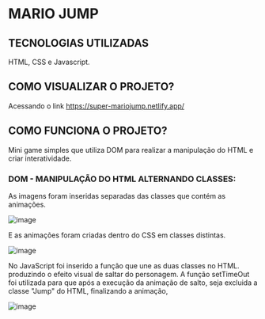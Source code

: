 # MARIO JUMP

## TECNOLOGIAS UTILIZADAS
HTML, CSS e Javascript.

## COMO VISUALIZAR O PROJETO?
Acessando o link https://super-mariojump.netlify.app/

## COMO FUNCIONA O PROJETO?
Mini game simples que utiliza DOM para realizar a manipulação do HTML e criar interatividade.


### DOM - MANIPULAÇÃO DO HTML ALTERNANDO CLASSES:
As imagens foram inseridas separadas das classes que contém as animações.

![image](https://media.discordapp.net/attachments/1112778878109356076/1113183381627355217/Imagens.png)

E as animações foram criadas dentro do CSS em classes distintas.

![image](https://media.discordapp.net/attachments/1112778878109356076/1112797224431276062/Animacoes.png)

No JavaScript foi inserido a função que une as duas classes no HTML. produzindo o efeito visual de saltar do personagem. 
A função setTimeOut foi utilizada para que após a execução da animação de salto, seja excluida a classe "Jump" do HTML, finalizando a animação,

![image](https://media.discordapp.net/attachments/1112778878109356076/1112800955877052507/Jump.png)

